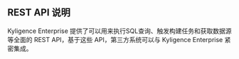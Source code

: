 ## REST API 说明

Kyligence Enterprise 提供了可以用来执行SQL查询、触发构建任务和获取数据源等全面的 REST API，基于这些 API，第三方系统可以与 Kyligence Enterprise 紧密集成。
